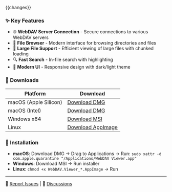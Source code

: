 {{changes}}

### ✨ Key Features

- 🌐 **WebDAV Server Connection** - Secure connections to various WebDAV servers
- 📁 **File Browser** - Modern interface for browsing directories and files
- 📄 **Large File Support** - Efficient viewing of large files with chunked loading
- 🔍 **Fast Search** - In-file search with highlighting
- 🎨 **Modern UI** - Responsive design with dark/light theme

### 💾 Downloads

| Platform | Download |
|----------|----------|
| macOS (Apple Silicon) | [Download DMG](https://github.com/{{github_repo}}/releases/download/{{tag_name}}/WebDAV.Viewer_{{version}}_aarch64.dmg) |
| macOS (Intel) | [Download DMG](https://github.com/{{github_repo}}/releases/download/{{tag_name}}/WebDAV.Viewer_{{version}}_x64.dmg) |
| Windows x64 | [Download MSI](https://github.com/{{github_repo}}/releases/download/{{tag_name}}/WebDAV.Viewer_{{version}}_x64_en-US.msi) |
| Linux | [Download AppImage](https://github.com/{{github_repo}}/releases/download/{{tag_name}}/WebDAV.Viewer_{{version}}_amd64.AppImage) |

### 🔧 Installation

- **macOS**: Download DMG → Drag to Applications → Run: `sudo xattr -d com.apple.quarantine "/Applications/WebDAV Viewer.app"`
- **Windows**: Download MSI → Run installer
- **Linux**: `chmod +x WebDAV.Viewer_*.AppImage` → Run

---

🐛 [Report Issues](https://github.com/{{github_repo}}/issues) | 💬 [Discussions](https://github.com/{{github_repo}}/discussions)
